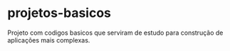 # projetos-basicos
Projeto com codigos basicos que serviram de estudo para construção de aplicações mais complexas.
